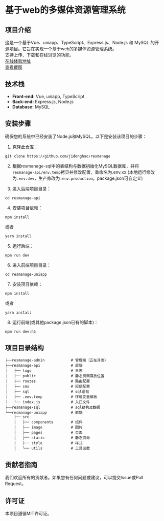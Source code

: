 # 基于web的多媒体资源管理系统

## 项目介绍

这是一个基于Vue、uniapp、TypeScript、Express.js、Node.js 和 MySQL 的开源项目。它旨在实现一个基于web的多媒体资源管理系统。  
支持上传、下载和在线浏览的功能。  
[在线体验地址](https://res.dhxt.fun)  
[查看截图](https://github.com/jidonghao/resmanage/tree/master/document)  

## 技术栈

- **Front-end:** Vue, uniapp, TypeScript
- **Back-end:** Express.js, Node.js
- **Database:** MySQL

## 安装步骤

确保您的系统中已经安装了Node.js和MySQL。以下是安装该项目的步骤：

1. 克隆此仓库：
```
git clone https://github.com/jidonghao/resmanage
```

2. 根据resmanage-sql中的表结构与数据初始化MySQL数据库，并将 `resmanage-api/env.temp`拷贝并修改配置，重命名为.env.xx (本地运行修改为`.env.dev`，生产修改为`.env.production`。package.json可自定义)

3. 进入后端项目目录：
```
cd resmanage-api
```

4. 安装项目依赖：
```
npm install
```
或者
```
yarn install
```

5. 运行后端：
```
npm run dev
```

6. 进入前端项目目录：
```
cd resmanage-uniapp
```

7. 安装项目依赖：
```
npm install
```
或者
```
yarn install
```

8. 运行前端(或其他package.json已有的脚本)：
```
npm run dev:h5
```

## 项目目录结构

```
├──resmanage-admin            # 管理端（正在开发）
├──resmanage-api              # 后端
│   ├── logs                  # 日志
│   ├── public                # 静态页面存放位置
│   ├── routes                # 路由配置
│   ├── sms                   # 短信配置
│   ├── sql                   # sql语句
│   ├── .env.temp             # 环境变量模板
│   └── index.js              # 入口文件
├──resmanage-sql              # sql结构及数据
└──resmanage-uniapp           # 前端
    ├── src                
    │   ├── components        # 组件
    │   ├── image             # 图片
    │   ├── pages             # 页面
    │   ├── static            # 静态资源
    │   ├── style             # 样式
    │   └── utils             # 工具函数
```

## 贡献者指南

我们欢迎所有的贡献者。如果您有任何问题或建议，可以提交Issue或Pull Request。

## 许可证

本项目遵循MIT许可证。
